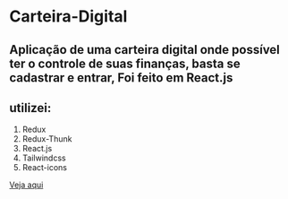 # Carteira-Digital
## Aplicação de uma carteira digital onde possível ter o controle de suas finanças, basta se cadastrar e entrar, Foi feito em React.js
## utilizei:
<ol>
  <li>Redux</li>
  <li>Redux-Thunk</li>
  <li>React.js</li>
  <li>Tailwindcss</li>
  <li>React-icons</li>
</ol>

<a href="https://carteira-digital-six.vercel.app/">Veja aqui</a>

